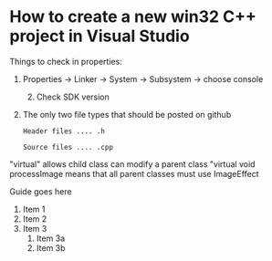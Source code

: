 # How to create a new win32 C++ project in Visual Studio




Things to check in properties:

1. Properties -> Linker -> System -> Subsystem -> choose console

   2. Check SDK version

2. The only two file types that should be posted on github

       Header files .... .h
      
       Source files .... .cpp

"virtual" allows child class can modify a parent class
"virtual void processImage means that all parent classes must use ImageEffect


Guide goes here
1. Item 1
1. Item 2
1. Item 3
   1. Item 3a
   1. Item 3b

